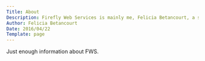 ```yaml
---
Title: About
Description: Firefly Web Services is mainly me, Felicia Betancourt, a scientist-turned-programmer. When needed, I collaborate with designers, social marketing gurus or user experience experts to get the job done.
Author: Felicia Betancourt
Date: 2016/04/22
Template: page
---
```


<div class="about-wrap">
    <p>Just enough information about FWS.</p>
</div>

